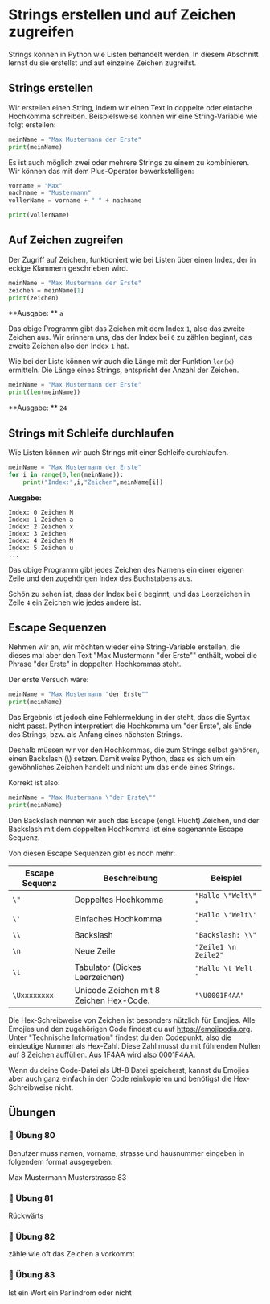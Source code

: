 # Strings erstellen und auf Zeichen zugreifen

Strings können in Python wie Listen behandelt werden.
In diesem Abschnitt lernst du sie erstellst und auf einzelne Zeichen zugreifst.

## Strings erstellen

Wir erstellen einen String, indem wir einen Text in doppelte oder einfache
Hochkomma schreiben. Beispielsweise können wir eine String-Variable wie folgt erstellen:

```python
meinName = "Max Mustermann der Erste"
print(meinName)
```

Es ist auch möglich zwei oder mehrere Strings zu einem zu kombinieren.
Wir können das mit dem Plus-Operator bewerkstelligen: 

```python
vorname = "Max"
nachname = "Mustermann"
vollerName = vorname + " " + nachname

print(vollerName)
```

## Auf Zeichen zugreifen

Der Zugriff auf Zeichen, funktioniert wie bei Listen
über einen Index, der in eckige Klammern geschrieben wird.

```python
meinName = "Max Mustermann der Erste"
zeichen = meinName[1]
print(zeichen)
```
**Ausgabe: ** `a`

Das obige Programm gibt das Zeichen mit dem Index `1`, also
das zweite Zeichen aus.
Wir erinnern uns, das der Index bei `0` zu zählen beginnt,
das zweite Zeichen also den Index `1` hat.

Wie bei der Liste können wir auch die Länge mit der 
Funktion `len(x)` ermitteln. Die Länge eines Strings,
entspricht der Anzahl der Zeichen.

```python
meinName = "Max Mustermann der Erste"
print(len(meinName))
```
**Ausgabe: ** `24`



## Strings mit Schleife durchlaufen

Wie Listen können wir auch Strings mit einer Schleife durchlaufen.

```python
meinName = "Max Mustermann der Erste"
for i in range(0,len(meinName)):
    print("Index:",i,"Zeichen",meinName[i])
```
**Ausgabe:**
```
Index: 0 Zeichen M
Index: 1 Zeichen a
Index: 2 Zeichen x
Index: 3 Zeichen  
Index: 4 Zeichen M
Index: 5 Zeichen u
...
```

Das obige Programm gibt jedes Zeichen des Namens
ein einer eigenen Zeile und den zugehörigen Index
des Buchstabens aus.

Schön zu sehen ist, dass der Index bei `0` beginnt,
und das Leerzeichen in Zeile `4` ein Zeichen wie jedes andere ist.

## Escape Sequenzen

Nehmen wir an, wir möchten wieder eine String-Variable erstellen,
die dieses mal aber den Text "Max Mustermann "der Erste"" enthält,
wobei die Phrase "der Erste" in doppelten Hochkommas steht.

Der erste Versuch wäre:
```python
meinName = "Max Mustermann "der Erste""
print(meinName)
```

Das Ergebnis ist jedoch eine Fehlermeldung
in der steht, dass die Syntax nicht passt.
Python interpretiert die Hochkomma um "der Erste",
als Ende des Strings, bzw. als Anfang eines nächsten Strings.

Deshalb müssen wir vor den Hochkommas, die zum Strings selbst gehören,
einen Backslash (\\) setzen. Damit weiss Python, dass es sich um ein gewöhnliches Zeichen
handelt und nicht um das ende eines Strings.

Korrekt ist also:
```python
meinName = "Max Mustermann \"der Erste\""
print(meinName)
```

Den Backslash nennen wir auch das Escape (engl. Flucht) Zeichen,
und der Backslash mit dem doppelten Hochkomma ist eine sogenannte
Escape Sequenz.

Von diesen Escape Sequenzen gibt es noch mehr:

| Escape Sequenz  | Beschreibung | Beispiel |
| ------------- | ------------- |  ------------- | 
| `\"` 	| Doppeltes Hochkomma 	| `"Hallo \"Welt\" "` | 
| `\'` 	| Einfaches Hochkomma 	|  `"Hallo \'Welt\' "`  |
| `\\` |	Backslash 	|   `"Backslash: \\"`  |
| `\n` 	| Neue Zeile 	|   `"Zeile1 \n Zeile2"` |
| `\t` 	|Tabulator (Dickes Leerzeichen) 	| `"Hallo \t Welt "`  |
| `\Uxxxxxxxx` 	| Unicode Zeichen mit 8 Zeichen Hex-Code. | `"\U0001F4AA"`  |

Die Hex-Schreibweise von Zeichen ist besonders nützlich für Emojies.
Alle Emojies und den zugehörigen Code findest du auf https://emojipedia.org.
Unter "Technische Information" findest du den Codepunkt,
also die eindeutige Nummer als Hex-Zahl.
Diese Zahl musst du mit führenden Nullen auf 8 Zeichen auffüllen.
Aus 1F4AA wird also 0001F4AA.

Wenn du deine Code-Datei als Utf-8 Datei speicherst,
kannst du Emojies aber auch ganz einfach in den Code reinkopieren
und benötigst die Hex-Schreibweise nicht.

## Übungen

### 📝 Übung 80

Benutzer muss namen, vorname, strasse und hausnummer eingeben
in folgendem format ausgegeben:

Max Mustermann
Musterstrasse  83

### 📝 Übung 81

Rückwärts

### 📝 Übung 82

zähle wie oft das Zeichen a vorkommt


### 📝 Übung 83

Ist ein Wort ein Parlindrom oder nicht





